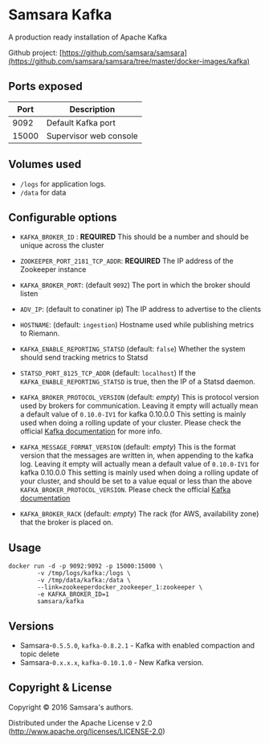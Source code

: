 # Samsara Kafka

A production ready installation of Apache Kafka

Github project: [https://github.com/samsara/samsara](https://github.com/samsara/samsara/tree/master/docker-images/kafka)

## Ports exposed

| Port  | Description            |
|-------|------------------------|
|  9092 | Default Kafka port     |
| 15000 | Supervisor web console |

## Volumes used

* `/logs` for application logs.
* `/data` for data

## Configurable options

* `KAFKA_BROKER_ID` : **REQUIRED**
This should be a number and should be unique across the cluster

* `ZOOKEEPER_PORT_2181_TCP_ADDR`: **REQUIRED**
The IP address of the Zookeeper instance

* `KAFKA_BROKER_PORT`: (default `9092`)
The port in which the broker should listen

* `ADV_IP`: (default to conatiner ip)
The IP address to advertise to the clients

* `HOSTNAME`: (default: `ingestion`)
Hostname used while publishing metrics to Riemann.

* `KAFKA_ENABLE_REPORTING_STATSD` (default: `false`)
Whether the system should send tracking metrics to Statsd

* `STATSD_PORT_8125_TCP_ADDR` (default: `localhost`)
If the `KAFKA_ENABLE_REPORTING_STATSD` is true, then the IP of a Statsd daemon.

* `KAFKA_BROKER_PROTOCOL_VERSION` (default: *empty*)
This is protocol version used by brokers for communication.
Leaving it empty will actually mean a default value of `0.10.0-IV1`
for kafka 0.10.0.0
This setting is mainly used when doing a rolling update of your cluster.
Please check the official [Kafka documentation](http://kafka.apache.org/documentation.html#upgrade) for more info.

* `KAFKA_MESSAGE_FORMAT_VERSION` (default: *empty*)
This is the format version that the messages are written in, when appending
to the kafka log.
Leaving it empty will actually mean a default value of `0.10.0-IV1`
for kafka 0.10.0.0
This setting is mainly used when doing a rolling update of your cluster, and
should be set to a value equal or less than the above `KAFKA_BROKER_PROTOCOL_VERSION`.
Please check the official [Kafka documentation](http://kafka.apache.org/documentation.html#upgrade)

* `KAFKA_BROKER_RACK` (default: *empty*)
The rack (for AWS, availability zone) that the broker is placed on.

## Usage

```
docker run -d -p 9092:9092 -p 15000:15000 \
        -v /tmp/logs/kafka:/logs \
        -v /tmp/data/kafka:/data \
        --link=zookeeperdocker_zookeeper_1:zookeeper \
        -e KAFKA_BROKER_ID=1
        samsara/kafka
```

## Versions

* Samsara-`0.5.5.0`, `kafka-0.8.2.1` - Kafka with enabled compaction and topic delete
* Samsara-`0.x.x.x`, `kafka-0.10.1.0` - New Kafka version.


## Copyright & License

Copyright © 2016 Samsara's authors.

Distributed under the Apache License v 2.0 (http://www.apache.org/licenses/LICENSE-2.0)
